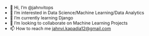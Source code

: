 - 👋 Hi, I’m @jahnvitops
- 👀 I’m interested in Data Science/Machine Learning/Data Analytics
- 🌱 I’m currently learning Django
- 💞️ I’m looking to collaborate on Machine Learning Projects
- 📫 How to reach me jahnvi.kapadia12@gmail.com

<!---
jahnvitops/jahnvitops is a ✨ special ✨ repository because its `README.md` (this file) appears on your GitHub profile.
You can click the Preview link to take a look at your changes.
--->

